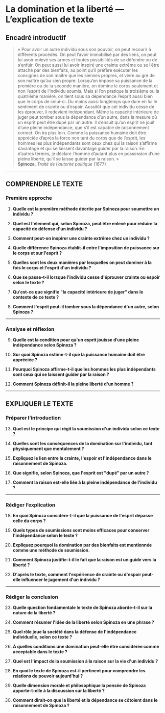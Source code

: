 # La domination et la liberté — L’explication de texte

## Encadré introductif
> « Pour avoir un autre individu sous son pouvoir, on peut recourir à différents procédés. On peut l’avoir immobilisé par des liens, on peut lui avoir enlevé ses armes et toutes possibilités de se défendre ou de s’enfuir. On peut aussi lui avoir inspiré une crainte extrême ou se l’être attaché par des bienfaits, au point qu’il préfère exécuter les consignes de son maître que les siennes propres, et vivre au gré de son maître qu’au sien propre. Lorsqu’on impose sa puissance de la première ou de la seconde manière, on domine le corps seulement et non l’esprit de l’individu soumis. Mais si l’on pratique la troisième ou la quatrième manière, on tient sous sa dépendance l’esprit aussi bien que le corps de celui-ci. Du moins aussi longtemps que dure en lui le sentiment de crainte ou d’espoir. Aussitôt que cet individu cesse de les éprouver, il redevient indépendant. Même la capacité intérieure de juger peut tomber sous la dépendance d’un autre, dans la mesure où un esprit peut être dupé par un autre. Il s’ensuit qu’un esprit ne jouit d’une pleine indépendance, que s’il est capable de raisonnement correct. On ira plus loin. Comme la puissance humaine doit être appréciée d’après la force non tant du corps que de l’esprit, les hommes les plus indépendants sont ceux chez qui la raison s’affirme davantage et qui se laissent davantage guider par la raison. En d’autres termes, je déclare l’homme d’autant plus en possession d’une pleine liberté, qu’il se laisse guider par la raison. »  
> **Spinoza**, *Traité de l’autorité politique* (1677)

---

## COMPRENDRE LE TEXTE

### Première approche

1. **Quelle est la première méthode décrite par Spinoza pour soumettre un individu ?**

2. **Quel est l'élement qui, selon Spinoza, peut être enlevé pour réduire la capacité de défense d'un individu ?**

3. **Comment peut-on inspirer une crainte extrême chez un individu ?**

4. **Quelle différence Spinoza établit-il entre l'imposition de puissance sur le corps et sur l'esprit ?**

5. **Quelles sont les deux manières par lesquelles on peut dominer à la fois le corps et l'esprit d'un individu ?**

6. **Que se passe-t-il lorsque l'individu cesse d'éprouver crainte ou espoir selon le texte ?**

7. **Qu'est-ce que signifie "la capacité intérieure de juger" dans le contexte de ce texte ?**

8. **Comment l'esprit peut-il tomber sous la dépendance d'un autre, selon Spinoza ?**

---

### Analyse et réflexion

9. **Quelle est la condition pour qu'un esprit jouisse d’une pleine indépendance selon Spinoza ?**

10. **Sur quoi Spinoza estime-t-il que la puissance humaine doit être appréciée ?**

11. **Pourquoi Spinoza affirme-t-il que les hommes les plus indépendants sont ceux qui se laissent guider par la raison ?**

12. **Comment Spinoza définit-il la pleine liberté d'un homme ?**

---

## EXPLIQUER LE TEXTE

### Préparer l’introduction

13. **Quel est le principe qui régit la soumission d'un individu selon ce texte ?**

14. **Quelles sont les conséquences de la domination sur l'individu, tant physiquement que mentalement ?**

15. **Expliquez le lien entre la crainte, l'espoir et l'indépendance dans le raisonnement de Spinoza.**

16. **Que signifie, selon Spinoza, que l'esprit est "dupé" par un autre ?**

17. **Comment la raison est-elle liée à la pleine indépendance de l'individu ?**

---

### Rédiger l’explication

18. **En quoi Spinoza considère-t-il que la puissance de l'esprit dépasse celle du corps ?**

19. **Quels types de soumissions sont moins efficaces pour conserver l'indépendance selon le texte ?**

20. **Expliquez pourquoi la domination par des bienfaits est mentionnée comme une méthode de soumission.**

21. **Comment Spinoza justifie-t-il le fait que la raison est un guide vers la liberté ?**

22. **D'après le texte, comment l'expérience de crainte ou d'espoir peut-elle influencer le jugement d'un individu ?**

---

### Rédiger la conclusion

23. **Quelle question fondamentale le texte de Spinoza aborde-t-il sur la nature de la liberté ?**

24. **Comment résumer l'idée de la liberté selon Spinoza en une phrase ?**

25. **Quel rôle joue la société dans la défense de l'indépendance individuelle, selon ce texte ?**

26. **À quelles conditions une domination peut-elle être considérée comme acceptable dans le texte ?**

27. **Quel est l'impact de la soumission à la raison sur la vie d'un individu ?**

28. **En quoi le texte de Spinoza est-il pertinent pour comprendre les relations de pouvoir aujourd'hui ?**

29. **Quelle dimension morale et philosophique la pensée de Spinoza apporte-t-elle à la discussion sur la liberté ?**

30. **Comment dirait-on que la liberté et la dépendance se côtoient dans le raisonnement de Spinoza ?**